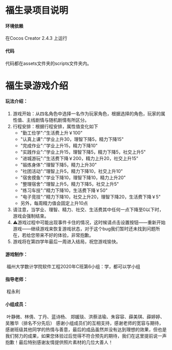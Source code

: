 福生录项目说明
===========================

#### 环境依赖

在Cocos Creator 2.4.3 上运行

#### 代码

代码都在assets文件夹的scripts文件夹内。

# 福生录游戏介绍

#### 玩法介绍：

1. 游戏开始：从四名角色中选择一名作为玩家角色，根据选择的角色，玩家的属性值、主线剧情与随机剧情有所区分。
2. 行程安排：根据行程安排，属性值变化如下
   - "勤工俭学":"生活费上升￥100"
   - "认真上课":"学业上升30，理智下降5，精力下降15"
   - "完成作业":"学业上升15，精力下降10"
   - "实践作业":"学业上升15，理智下降5，精力下降5，社交上升5"
   - "进城游玩":"生活费下降￥200，精力上升20，社交上升15"
   - "锻炼身体":"理智下降5，精力上升30"
   - "社团活动":"理智上升5，精力下降10，社交上升10"
   - "宿舍摸鱼":"学业下降10，理智下降10，精力上升20"
   - "整理宿舍":"理智上升5，精力下降5，社交上升5"
   - "练习车技":"精力下降10，生活费下降￥50"
   - "电子竞技":"精力下降10，社交上升20，理智下降20，生活费下降￥5"
   - 另外，每周精力值会固定上升10点
3. 请注意，当学业、理智、精力、社交、生活费其中任何一点下降至0以下时，游戏会强制结束。
4. ⚠游戏过程中可能出现事件卡住的情况，这时候请点击设置按钮——重新开始游戏——继续游戏来恢复游戏状态，对于这个bug我们暂时还未找到问题所在，若给您带来不好的体验，非常抱歉。
5. 游戏将在第四学年最后一周进入结局，祝您游戏愉快。

#### 游戏制作：

​		福州大学数计学院软件工程2020年C班第6小组：学，都可以学小组

#### 指导老师：

​		程永利

#### 小组成员：

​		叶静微、林倩、丁丹、蓝诗杨、 郑媛琰、洪蔡洁瑜、朱容容、薛美琪、薛婷婷、吴雅华（排名不分先后）
​		感谢小组成员们的互相支持，感谢老师的宽容与期待，感谢班级其他同学的热情与善意，最后的成品虽然并没有达到理想的效果，但也是我们努力的成果，如果您体验过后觉得不符合预先的期待，我们在这里提前说一声抱歉！
​		最后特别感谢友情提供照片素材的几位大善人！